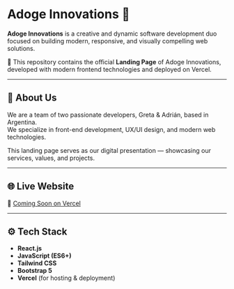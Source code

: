 # Adoge Innovations 🚀

**Adoge Innovations** is a creative and dynamic software development duo focused on building modern, responsive, and visually compelling web solutions.

🎯 This repository contains the official **Landing Page** of Adoge Innovations, developed with modern frontend technologies and deployed on Vercel.

---

## 🧠 About Us

We are a team of two passionate developers, Greta & Adrián, based in Argentina.  
We specialize in front-end development, UX/UI design, and modern web technologies.

This landing page serves as our digital presentation — showcasing our services, values, and projects.

---

## 🌐 Live Website

🔗 [Coming Soon on Vercel](https://adoge-ashen.vercel.app/)

---

## ⚙️ Tech Stack

- **React.js**
- **JavaScript (ES6+)**
- **Tailwind CSS**
- **Bootstrap 5**
- **Vercel** (for hosting & deployment)



